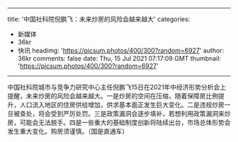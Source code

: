
---
title: '中国社科院倪鹏飞：未来炒房的风险会越来越大'
categories: 
 - 新媒体
 - 36kr
 - 快讯
headimg: 'https://picsum.photos/400/300?random=6927'
author: 36kr
comments: false
date: Thu, 15 Jul 2021 07:17:09 GMT
thumbnail: 'https://picsum.photos/400/300?random=6927'
---

<div>   
中国社科院城市与竞争力研究中心主任倪鹏飞15日在2021年中经济形势分析会上提醒，未来炒房的风险会越来越大。一是炒房的空间在压缩，随着保障房比例提升，人口流入地区的住房供给增加，供求基本面正发生巨大变化。二是违规炒房一旦被查处，将会受到严厉处罚。三是政策漏洞会逐步填补，若想利用政策漏洞来炒房，可能会无法脱手。四是一些重大的基础制度创新将陆续出台，市场总体形势会发生重大变化。购房须谨慎。（国是直通车）  
</div>
            